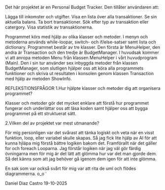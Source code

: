 ﻿Det här projektet är en Personal Budget Tracker. Den tillåter användaren att: 

Lägga till inkomster och utgifter.
Visa en lista över alla transaktioner.
Se sin aktuella balans.
Ta bort transaktioner.
Sök efter typ av transaktion eller catergory.
Visa statistik av transaktionerna.

Programmet körs med hjälp av olika klasser och metoder. I menyn och metoderna används while-loopar, switch- och if/else-satser samt lista och dictionary.
Programmet består av tre klasser. Den första är MenuHelper, den andra är Transaction och den tredje är BudgetManager. 
I huvudsak kommer vi att anropa metoden Menu från klassen MenuHelper i vårt huvudprogram (Main).
Den i sin tur använder sex inbyggda metoder från klassen BudgetManager, som slutligen hjälper oss att
köra alla programmets funktioner och skriva ut resultaten i konsolen genom klassen Transaction med hjälp av metoden ShowInfo.


REFLEKSTIONSFRÅGOR
1️.Hur hjälpte klasser och metoder dig att organisera programmet?

Klasser och metoder gör det mycket enklare att förstå hur programmet fungerar och underlättar oss att läsa koden samt hjälper oss att bygga 
programmet på ett struktuerat sätt.


2.Vilken del av projektet var mest utmanande?

För mig personligen var det svårast att tänka logiskt och veta när en visst funktion, loop, eller variabel skulle skapas. Så jag fick lite hjälp av 
AI för att kunna hjläpa mig förstå bättre logiken bakom det. Framförallt när det gäller for och foreach Looparna. Jag förstår logiken när jag väl 
gör färdig övningarna men för mig är det lätt att glömma hur var det man gjorde dem. Så det känns som att jag behöver gå igenom dem igen för att
inte glömma. 

En sak som var också svårt för mig var att rita de uml och flödes diagrammerna. o_o¨


Daniel Diaz Castro
19-10-2025